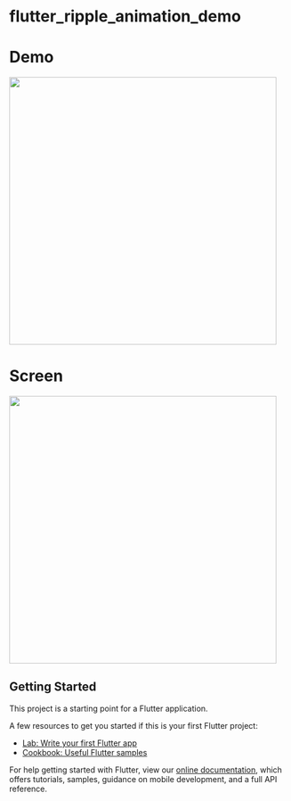 # flutter_ripple_animation_demo

# Demo
<img height="480px" src= "https://user-images.githubusercontent.com/59611415/86769458-d02f8e80-c06c-11ea-82c3-db536217b7a2.gif">



# Screen
<img height="480px" src="https://user-images.githubusercontent.com/59611415/86769626-0c62ef00-c06d-11ea-8629-26abbe86ee80.png"> 



## Getting Started

This project is a starting point for a Flutter application.

A few resources to get you started if this is your first Flutter project:

- [Lab: Write your first Flutter app](https://flutter.dev/docs/get-started/codelab)
- [Cookbook: Useful Flutter samples](https://flutter.dev/docs/cookbook)

For help getting started with Flutter, view our
[online documentation](https://flutter.dev/docs), which offers tutorials,
samples, guidance on mobile development, and a full API reference.